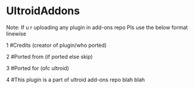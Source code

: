 # UltroidAddons

Note:
If u r uploading any plugin in add-ons repo
Pls use the below format linewise

1 #Credits (creator of plugin/who ported)

2 #Ported from (if ported else skip)

3 #Ported for (ofc ultroid)

4 #This plugin is a part of ultroid add-ons repo blah blah

      

     
